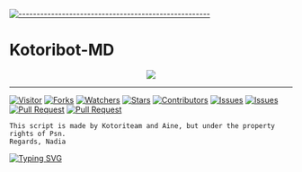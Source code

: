 [![-----------------------------------------------------](https://raw.githubusercontent.com/andreasbm/readme/master/assets/lines/colored.png)](#table-of-contents)
# Kotoribot-MD

<p align="center">
<img width="" src="https://img.shields.io/github/repo-size/Aiinne/Aine-MD?color=green&label=Repo%20Size&style=for-the-badge&logo=appveyor">
</p>

---

<a href="https://visitor-badge.glitch.me/badge?page_id=Aiinne/Aine-md"><img title="Visitor" src="https://visitor-badge.glitch.me/badge?page_id=Aiinne/Aine-md"></a>
<a href="https://github.com/Aiinne/Aine-md/network/members"><img title="Forks" src="https://img.shields.io/github/forks/Aiinne/Aine-md?label=Forks&color=blue&style=flat-square"></a>
<a href="https://github.com/Aiinne/Aine-md/watchers"><img title="Watchers" src="https://img.shields.io/github/watchers/Aiinne/Aine-md?label=Watchers&color=green&style=flat-square"></a>
<a href="https://github.com/Aiinne/Aine-md/stargazers"><img title="Stars" src="https://img.shields.io/github/stars/Aiinne/Aine-md?label=Stars&color=yellow&style=flat-square"></a>
<a href="https://github.com/Aiinne/Aine-md/graphs/contributors"><img title="Contributors" src="https://img.shields.io/github/contributors/Aiinne/Aine-md?label=Contributors&color=blue&style=flat-square"></a>
<a href="https://github.com/Aiinne/Aine-md/issues"><img title="Issues" src="https://img.shields.io/github/issues/Aiinne/Aine-md?label=Issues&color=success&style=flat-square"></a>
<a href="https://github.com/Aiinne/Aine-md/issues?q=is%3Aissue+is%3Aclosed"><img title="Issues" src="https://img.shields.io/github/issues-closed/Kangsad01/bot-md?label=Issues&color=red&style=flat-square"></a>
<a href="https://github.com/Aiinne/Aine-md/pulls"><img title="Pull Request" src="https://img.shields.io/github/issues-pr/Aiinne/Aine-md?label=PullRequest&color=success&style=flat-square"></a>
<a href="https://github.com/Aiinne/Aine-md/pulls?q=is%3Apr+is%3Aclosed"><img title="Pull Request" src="https://img.shields.io/github/issues-pr-closed/Aiinne/Aine-md?label=PullRequest&color=red&style=flat-square"></a>

```Info:
This script is made by Kotoriteam and Aine, but under the property rights of Psn.
Regards, Nadia
```

<a href="https://github.com/Aiinne/Aine-md"><img src="http://readme-typing-svg.herokuapp.com?font=Fira+Code&duration=1000&pause=500&color=10F717&width=435&lines=Script+Bot+WhatsApp+by+Kotori+Team;Please+don't+sell;Some+codes+might+be+made+by+Aine;This+script+is+under+license+Psn;Thank+you." alt="Typing SVG" /></a>
